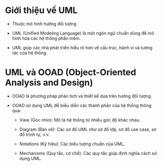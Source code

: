 # Giới thiệu về UML
- Thuộc mô hình hướng đối tượng

- UML (Unified Modeling Language) là một ngôn ngữ chuẩn dùng để mô hình hóa các hệ thống phần mềm.

- UML giúp các nhà phát triển hiểu rõ hơn về cấu trúc, hành vi và tương tác của hệ thống.

# UML và OOAD (Object-Oriented Analysis and Design)
- OOAD là phương pháp phân tích và thiết kế dựa trên hướng đối tượng.

- OOAD sử dụng UML để biểu diễn các thành phần của hệ thống thông qua:

    - View (Góc nhìn): Mô tả hệ thống từ nhiều góc độ khác nhau.

    - Diagram (Bản vẽ): Các sơ đồ UML như sơ đồ lớp, sơ đồ use case, sơ đồ trình tự, v.v.

    - Notations (Ký hiệu): Các biểu tượng chuẩn của UML.
    
    - Mechanisms (Quy tắc, cơ chế): Các quy tắc giúp định nghĩa cách sử dụng UML.
